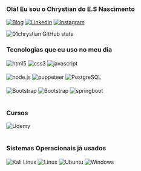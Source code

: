 ### Olá! Eu sou o Chrystian do E.S Nascimento


[![Blog](https://img.shields.io/badge/website-000000?style=for-the-badge&logo=About.me&logoColor=white)](https://profile-chrystian.netlify.app)
[![Linkedin](https://img.shields.io/badge/LinkedIn-0077B5?style=for-the-badge&logo=linkedin&logoColor=white)](https://www.linkedin.com/in/chrystian-nascimento-1bb035234/)
[![Instagram](https://img.shields.io/badge/Instagram-E4405F?style=for-the-badge&logo=instagram&logoColor=white)](https://www.instagram.com/chan_esn/)

![01chrystian GitHub stats](https://github-readme-stats.vercel.app/api?username=01chrystian&show_icons=true&theme=radical)

### Tecnologias que eu uso no meu dia


<div style="display: inline_block">
<img align="center" alt="html5" src="https://img.shields.io/badge/HTML5-E34F26?style=for-the-badge&logo=html5&logoColor=white">
<img align="center" alt="css3" src="https://img.shields.io/badge/CSS3-1572B6?style=for-the-badge&logo=css3&logoColor=white">
<img align="center" alt="javascript" src="https://img.shields.io/badge/JavaScript-323330?style=for-the-badge&logo=javascript&logoColor=F7DF1E">
</div>
<br>
<div style="display: inline_block">
<img align="center" alt="node.js" src="https://img.shields.io/badge/Node.js-339933?style=for-the-badge&logo=nodedotjs&logoColor=white">
<img align="center" alt="puppeteer" src="https://img.shields.io/badge/Puppeteer-40B5A4?style=for-the-badge&logo=Puppeteer&logoColor=white">
<img align="center" alt="PostgreSQL" src="https://img.shields.io/badge/PostgreSQL-316192?style=for-the-badge&logo=postgresql&logoColor=white">
</div>
<br>
<div style="display: inline_block">
<img align="center" alt="Bootstrap" src="https://img.shields.io/badge/Bootstrap-563D7C?style=for-the-badge&logo=bootstrap&logoColor=white">
<img align="center" alt="Bootstrap" src="https://img.shields.io/badge/Spring-6DB33F?style=for-the-badge&logo=spring&logoColor=white">
<img align="center" alt="springboot" src="https://img.shields.io/badge/Spring_Boot-F2F4F9?style=for-the-badge&logo=spring-boot">
</div>
<br>

### Cursos
<div style="display: inline_block">
<img align="center" alt="Udemy" src="https://img.shields.io/badge/Udemy-EC5252?style=for-the-badge&logo=Udemy&logoColor=white">
</div>
<br>

### Sistemas Operacionais já usados
<div style="display: inline_block">
<img align="center" alt="Kali Linux" src="https://img.shields.io/badge/Kali_Linux-557C94?style=for-the-badge&logo=kali-linux&logoColor=white">
<img align="center" alt="Linux" src="https://img.shields.io/badge/Linux-FCC624?style=for-the-badge&logo=linux&logoColor=black">
<img align="center" alt="Ubuntu" src="https://img.shields.io/badge/Ubuntu-E95420?style=for-the-badge&logo=ubuntu&logoColor=white">
<img align="center" alt="Windows" src="https://img.shields.io/badge/Windows-0078D6?style=for-the-badge&logo=windows&logoColor=white">
</div>
<br>

